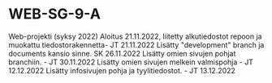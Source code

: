 # WEB-SG-9-A
Web-projekti (syksy 2022)
Aloitus 21.11.2022, liitetty alkutiedostot repoon  ja muokattu tiedostorakennetta- JT 21.11.2022
Lisätty "development" branch ja documents kansio sinne. SK 26.11.2022
Lisätty omien sivujen pohjat branchiin. - JT 30.11.2022
Lisätty omien sivujen melkein valmispohja - JT 12.12.2022
Lisätty infosivujen pohja ja tyylitiedostot. - JT 13.12.2022
